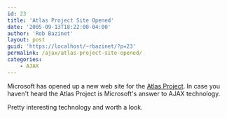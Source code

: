 ```yaml
---
id: 23
title: 'Atlas Project Site Opened'
date: '2005-09-13T18:22:00-04:00'
author: 'Rob Bazinet'
layout: post
guid: 'https://localhost/~rbazinet/?p=23'
permalink: /ajax/atlas-project-site-opened/
categories:
    - AJAX
---
```


Microsoft has opened up a new web site for the [Atlas Project](https://beta.asp.net/default.aspx?tabindex=7&tabid=47). In case you haven't heard the Atlas Project is Microsoft's answer to AJAX technology.

Pretty interesting technology and worth a look.